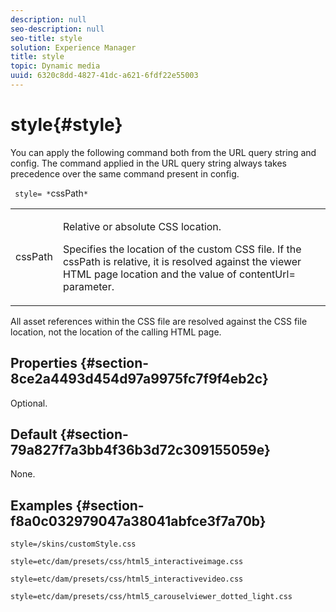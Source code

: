 ```yaml
---
description: null
seo-description: null
seo-title: style
solution: Experience Manager
title: style
topic: Dynamic media
uuid: 6320c8dd-4827-41dc-a621-6fdf22e55003
---
```


# style{#style}

You can apply the following command both from the URL query string and config. The command applied in the URL query string always takes precedence over the same command present in config.

` style= *`cssPath`*`

<table id="table_F800F787CF0342749B934DAEB600C0EB"> 
 <tbody> 
  <tr> 
   <td colname="col1"> <p> <span class="codeph"> <span class="varname"> cssPath</span> </span> </p> </td> 
   <td colname="col2"> <p> Relative or absolute CSS location. </p> <p>Specifies the location of the custom CSS file. If the <span class="codeph"><span class="varname"> cssPath</span></span> is relative, it is resolved against the viewer HTML page location and the value of <span class="codeph"> contentUrl=</span> parameter. </p> </td> 
  </tr> 
 </tbody> 
</table>

All asset references within the CSS file are resolved against the CSS file location, not the location of the calling HTML page.

## Properties {#section-8ce2a4493d454d97a9975fc7f9f4eb2c}

Optional.

## Default {#section-79a827f7a3bb4f36b3d72c309155059e}

None.

## Examples {#section-f8a0c032979047a38041abfce3f7a70b}

`style=/skins/customStyle.css`

`style=etc/dam/presets/css/html5_interactiveimage.css`

`style=etc/dam/presets/css/html5_interactivevideo.css`

`style=etc/dam/presets/css/html5_carouselviewer_dotted_light.css` 
